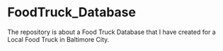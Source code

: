 # FoodTruck_Database
The repository is about a Food Truck Database that I have created for a Local Food Truck in Baltimore City. 
